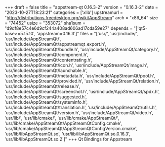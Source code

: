 +++
draft = false
title = "appstream-qt 0.16.3-2"
version = "0.16.3-2"
date = "2023-10-27T18:23:21"
categories = ['xlib']
upstreamurl = "http://distributions.freedesktop.org/wiki/AppStream"
arch = "x86_64"
size = "74452"
usize = "353072"
sha1sum = "d9df8e57c4e6d9cf244a408ad606ad17cda59e27"
depends = "['qt5-base>=5.15.10', 'appstream=0.16.3']"
files = "['usr/', 'usr/include/', 'usr/include/AppStreamQt/', 'usr/include/AppStreamQt/appstreamqt_export.h', 'usr/include/AppStreamQt/bundle.h', 'usr/include/AppStreamQt/category.h', 'usr/include/AppStreamQt/component.h', 'usr/include/AppStreamQt/contentrating.h', 'usr/include/AppStreamQt/icon.h', 'usr/include/AppStreamQt/image.h', 'usr/include/AppStreamQt/launchable.h', 'usr/include/AppStreamQt/metadata.h', 'usr/include/AppStreamQt/pool.h', 'usr/include/AppStreamQt/provided.h', 'usr/include/AppStreamQt/relation.h', 'usr/include/AppStreamQt/release.h', 'usr/include/AppStreamQt/screenshot.h', 'usr/include/AppStreamQt/spdx.h', 'usr/include/AppStreamQt/suggested.h', 'usr/include/AppStreamQt/systeminfo.h', 'usr/include/AppStreamQt/translation.h', 'usr/include/AppStreamQt/utils.h', 'usr/include/AppStreamQt/version.h', 'usr/include/AppStreamQt/video.h', 'usr/lib/', 'usr/lib/cmake/', 'usr/lib/cmake/AppStreamQt/', 'usr/lib/cmake/AppStreamQt/AppStreamQtConfig.cmake', 'usr/lib/cmake/AppStreamQt/AppStreamQtConfigVersion.cmake', 'usr/lib/libAppStreamQt.so', 'usr/lib/libAppStreamQt.so.0.16.3', 'usr/lib/libAppStreamQt.so.2']"
+++
Qt Bindings for Appstream